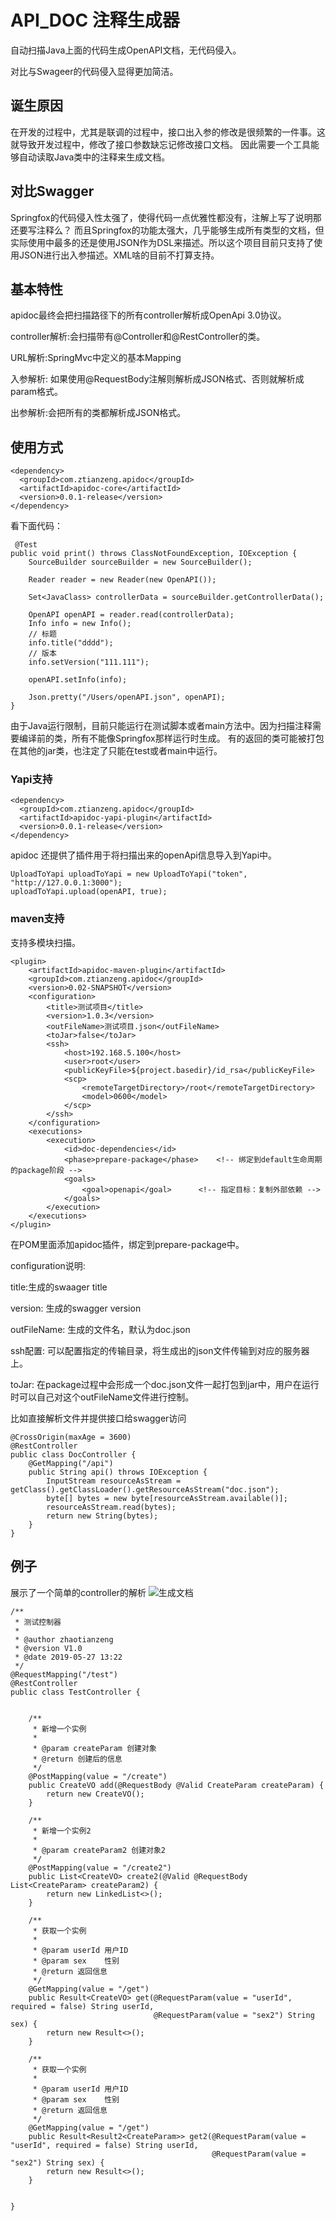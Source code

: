 # API_DOC 注释生成器

自动扫描Java上面的代码生成OpenAPI文档，无代码侵入。

对比与Swageer的代码侵入显得更加简洁。

## 诞生原因

在开发的过程中，尤其是联调的过程中，接口出入参的修改是很频繁的一件事。这就导致开发过程中，修改了接口参数缺忘记修改接口文档。
因此需要一个工具能够自动读取Java类中的注释来生成文档。

## 对比Swagger

Springfox的代码侵入性太强了，使得代码一点优雅性都没有，注解上写了说明那还要写注释么？
而且Springfox的功能太强大，几乎能够生成所有类型的文档，但实际使用中最多的还是使用JSON作为DSL来描述。所以这个项目目前只支持了使用JSON进行出入参描述。XML啥的目前不打算支持。

## 基本特性

apidoc最终会把扫描路径下的所有controller解析成OpenApi 3.0协议。

controller解析:会扫描带有@Controller和@RestController的类。

URL解析:SpringMvc中定义的基本Mapping

入参解析: 如果使用@RequestBody注解则解析成JSON格式、否则就解析成param格式。

出参解析:会把所有的类都解析成JSON格式。


## 使用方式

~~~
<dependency>
  <groupId>com.ztianzeng.apidoc</groupId>
  <artifactId>apidoc-core</artifactId>
  <version>0.0.1-release</version>
</dependency>
~~~
看下面代码：
~~~
 @Test
public void print() throws ClassNotFoundException, IOException {
    SourceBuilder sourceBuilder = new SourceBuilder();

    Reader reader = new Reader(new OpenAPI());

    Set<JavaClass> controllerData = sourceBuilder.getControllerData();

    OpenAPI openAPI = reader.read(controllerData);
    Info info = new Info();
    // 标题
    info.title("dddd");
    // 版本
    info.setVersion("111.111");

    openAPI.setInfo(info);

    Json.pretty("/Users/openAPI.json", openAPI);
}
~~~

由于Java运行限制，目前只能运行在测试脚本或者main方法中。因为扫描注释需要编译前的类，所有不能像Springfox那样运行时生成。
有的返回的类可能被打包在其他的jar类，也注定了只能在test或者main中运行。

### Yapi支持

~~~
<dependency>
  <groupId>com.ztianzeng.apidoc</groupId>
  <artifactId>apidoc-yapi-plugin</artifactId>
  <version>0.0.1-release</version>
</dependency>
~~~
apidoc 还提供了插件用于将扫描出来的openApi信息导入到Yapi中。
~~~
UploadToYapi uploadToYapi = new UploadToYapi("token", "http://127.0.0.1:3000");
uploadToYapi.upload(openAPI, true);
~~~

### maven支持

支持多模块扫描。
~~~
<plugin>
    <artifactId>apidoc-maven-plugin</artifactId>
    <groupId>com.ztianzeng.apidoc</groupId>
    <version>0.02-SNAPSHOT</version>
    <configuration>
        <title>测试项目</title>
        <version>1.0.3</version>
        <outFileName>测试项目.json</outFileName>
        <toJar>false</toJar>
        <ssh>
            <host>192.168.5.100</host>
            <user>root</user>
            <publicKeyFile>${project.basedir}/id_rsa</publicKeyFile>
            <scp>
                <remoteTargetDirectory>/root</remoteTargetDirectory>
                <model>0600</model>
            </scp>
        </ssh>
    </configuration>
    <executions>
        <execution>
            <id>doc-dependencies</id>
            <phase>prepare-package</phase>    <!-- 绑定到default生命周期的package阶段 -->
            <goals>
                <goal>openapi</goal>      <!-- 指定目标：复制外部依赖 -->
            </goals>
        </execution>
    </executions>
</plugin>
~~~
在POM里面添加apidoc插件，绑定到prepare-package中。

configuration说明:

title:生成的swaager title

version: 生成的swagger version

outFileName: 生成的文件名，默认为doc.json

ssh配置: 可以配置指定的传输目录，将生成出的json文件传输到对应的服务器上。


toJar: 在package过程中会形成一个doc.json文件一起打包到jar中，用户在运行时可以自己对这个outFileName文件进行控制。
  
比如直接解析文件并提供接口给swagger访问
~~~
@CrossOrigin(maxAge = 3600)
@RestController
public class DocController {
    @GetMapping("/api")
    public String api() throws IOException {
        InputStream resourceAsStream = getClass().getClassLoader().getResourceAsStream("doc.json");
        byte[] bytes = new byte[resourceAsStream.available()];
        resourceAsStream.read(bytes);
        return new String(bytes);
    }
}
~~~

## 例子

展示了一个简单的controller的解析
![生成文档](./doc/20190614224053.png)
~~~
/**
 * 测试控制器
 *
 * @author zhaotianzeng
 * @version V1.0
 * @date 2019-05-27 13:22
 */
@RequestMapping("/test")
@RestController
public class TestController {


    /**
     * 新增一个实例
     *
     * @param createParam 创建对象
     * @return 创建后的信息
     */
    @PostMapping(value = "/create")
    public CreateVO add(@RequestBody @Valid CreateParam createParam) {
        return new CreateVO();
    }

    /**
     * 新增一个实例2
     *
     * @param createParam2 创建对象2
     */
    @PostMapping(value = "/create2")
    public List<CreateVO> create2(@Valid @RequestBody List<CreateParam> createParam2) {
        return new LinkedList<>();
    }

    /**
     * 获取一个实例
     *
     * @param userId 用户ID
     * @param sex    性别
     * @return 返回信息
     */
    @GetMapping(value = "/get")
    public Result<CreateVO> get(@RequestParam(value = "userId", required = false) String userId,
                                @RequestParam(value = "sex2") String sex) {
        return new Result<>();
    }

    /**
     * 获取一个实例
     *
     * @param userId 用户ID
     * @param sex    性别
     * @return 返回信息
     */
    @GetMapping(value = "/get")
    public Result<Result2<CreateParam>> get2(@RequestParam(value = "userId", required = false) String userId,
                                             @RequestParam(value = "sex2") String sex) {
        return new Result<>();
    }


}
~~~


